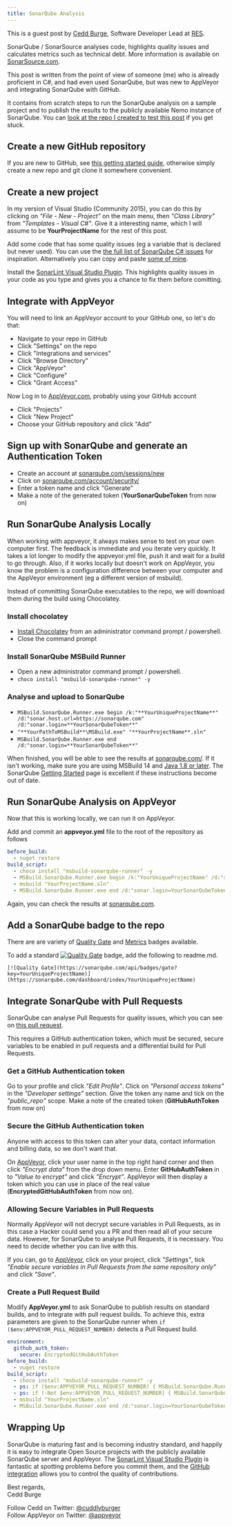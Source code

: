 ```yaml
---
title: SonarQube Analysis
---
```


This is a guest post by [Cedd Burge](https://github.com/ceddlyburge), Software Developer Lead at [RES](http://resgroup.github.io/).

SonarQube / SonarSource analyses code, highlights quality issues and calculates metrics such as technical debt. More information is available on [SonarSource.com](https://www.sonarsource.com/).

This post is written from the point of view of someone (me) who is already proficient in C#, and had even used SonarQube, but was new to AppVeyor and integrating SonarQube with GitHub.

It contains from scratch steps to run the SonarQube analysis on a sample project and to publish the results to the publicly available Nemo instance of SonarQube. You can [look at the repo I created to test this post](https://github.com/ceddlyburge/sonarqube-nemo-on-appveyor) if you get stuck.

## Create a new GitHub repository

If you are new to GitHub, see [this getting started guide](https://guides.github.com/activities/hello-world/), otherwise simply create a new repo and git clone it somewhere convenient.

## Create a new project

In my version of Visual Studio (Community 2015), you can do this by clicking on *"File - New - Project"* on the main menu, then *"Class Library"* from *"Templates - Visual C#"*. Give it a interesting name, which I will assume to be **YourProjectName** for the rest of this post.

Add some code that has some quality issues (eg a variable that is declared but never used). You can use the [the full list of SonarQube C# issues](http://dist.sonarsource.com/reports/coverage/rules/csharpsquid_rules_coverage.html) for inspiration. Alternatively you can copy and paste [some of mine](https://github.com/ceddlyburge/sonarqube-nemo-on-appveyor/blob/master/ExampleSonarQubeIssues.cs).

Install the [SonarLint Visual Studio Plugin](https://marketplace.visualstudio.com/items?itemName=SonarSource.SonarLintforVisualStudio). This highlights quality issues in your code as you type and gives you a chance to fix them before comitting.

## Integrate with AppVeyor

You will need to link an AppVeyor account to your GitHub one, so let's do that:

* Navigate to your repo in GitHub
* Click "Settings" on the repo
* Click "Integrations and services"
* Click "Browse Directory"
* Click "AppVeyor"
* Click "Configure"
* Click "Grant Access"

Now Log in to [AppVeyor.com](https://ci.appveyor.com), probably using your GitHub account

* Click "Projects"
* Click "New Project"
* Choose your GitHub repository and click "Add"

## Sign up with SonarQube and generate an Authentication Token

* Create an account at [sonarqube.com/sessions/new](https://sonarqube.com/sessions/new)
* Click on [sonarqube.com/account/security/](https://sonarqube.com/account/security/)
* Enter a token name and click "Generate"
* Make a note of the generated token (**YourSonarQubeToken** from now on)

## Run SonarQube Analysis Locally

When working with appveyor, it always makes sense to test on your own computer first. The feedback is immediate and you iterate very quickly. It takes a lot longer to modify the appveyor.yml file, push it and wait for a build to go through. Also, if it works locally but doesn't work on AppVeyor, you know the problem is a configuration difference between your computer and the AppVeyor environment (eg a different version of msbuild).

Instead of committing SonarQube executables to the repo, we will download them during the build using Chocolatey.

### Install chocolatey

* [Install Chocolatey](https://chocolatey.org/install) from an administrator command prompt / powershell.
* Close the command prompt

### Install SonarQube MSBuild Runner

* Open a new administrator command prompt / powershell.
* `choco install "msbuild-sonarqube-runner" -y`

### Analyse and upload to SonarQube

* `MSBuild.SonarQube.Runner.exe begin /k:"**YourUniqueProjectName**" /d:"sonar.host.url=https://sonarqube.com" /d:"sonar.login=**YourSonarQubeToken**"`
* `"**YourPathToMSBuild**\MSBuild.exe" "**YourProjectName**.sln"`
* `MSBuild.SonarQube.Runner.exe end /d:"sonar.login=**YourSonarQubeToken**"`

When finished, you will be able to see the results at [sonarqube.com/](https://sonarqube.com/). If it isn't working, make sure you are using MSBuild 14 and [Java 1.8 or later](http://stackoverflow.com/questions/40249947/msbuild-sonarqube-runner-exe-cant-access-https-sonarqube-com). The SonarQube [Getting Started](https://about.sonarqube.com/get-started/) page is excellent if these instructions become out of date.

## Run SonarQube Analysis on AppVeyor

Now that this is working locally, we can run it on AppVeyor.

Add and commit an **appveyor.yml** file to the root of the repository as follows

```yaml
before_build:
  - nuget restore
build_script:
  - choco install "msbuild-sonarqube-runner" -y
  - MSBuild.SonarQube.Runner.exe begin /k:"YourUniqueProjectName" /d:"sonar.host.url=https://sonarqube.com" /d:"sonar.login=YourSonarQubeToken"
  - msbuild "YourProjectName.sln"
  - MSBuild.SonarQube.Runner.exe end /d:"sonar.login=YourSonarQubeToken"
```

Again, you can check the results at [sonarqube.com](https://sonarqube.com/).

## Add a SonarQube badge to the repo

There are are variety of [Quality Gate](https://github.com/QualInsight/qualinsight-plugins-sonarqube-badges/wiki/Quality-Gate-status-badges) and [Metrics](https://github.com/QualInsight/qualinsight-plugins-sonarqube-badges/wiki/Measure-badges) badges available.

To add a standard [![Quality Gate](https://sonarqube.com/api/badges/gate?key=SonarQubeNemoOnAppveyor)](https://sonarqube.com/dashboard/index/SonarQubeNemoOnAppveyor) badge, add the following to readme.md.

`[![Quality Gate](https://sonarqube.com/api/badges/gate?key=YourUniqueProjectName)](https://sonarqube.com/dashboard/index/YourUniqueProjectName)`

## Integrate SonarQube with Pull Requests

SonarQube can analyse Pull Requests for quality issues, which you can see on [this pull request](https://github.com/ceddlyburge/sonarqube-nemo-on-appveyor/pull/3).

This requires a GitHub authentication token, which must be secured, secure variables to be enabled in pull requests and a differential build for Pull Requests.

### Get a GitHub Authentication token

Go to your profile and click *"Edit Profile"*. Click on *"Personal access tokens"* in the *"Developer settings"* section. Give the token any name and tick on the *"public_repo"* scope. Make a note of the created token (**GitHubAuthToken** from now on)

### Secure the GitHub Authentication token

Anyone with access to this token can alter your data, contact information and billing data, so we don't want that.

On [AppVeyor](https://ci.appveyor.com), click your user name in the top right hand corner and then click *"Encrypt data"* from the drop down menu. Enter **GitHubAuthToken** in to *"Value to encrypt"* and click *"Encrypt"*. AppVeyor will then display a token which you can use in place of the real value (**EncryptedGitHubAuthToken** from now on).

### Allowing Secure Variables in Pull Requests

Normally AppVeyor will not decrypt secure variables in Pull Requests, as in this case a Hacker could send you a PR and then read all of your secure data. However, for SonarQube to analyse Pull Requests, it is necessary. You need to decide whether you can live with this.

If you can, go to [AppVeyor](https://ci.appveyor.com), click on your project, click *"Settings"*, tick *"Enable secure variables in Pull Requests from the same repository only"* and click *"Save"*.

### Create a Pull Request Build

Modify **AppVeyor.yml** to ask SonarQube to publish results on standard builds, and to integrate with pull request builds. To achieve this, extra parameters are given to the SonarQube runner when `if ($env:APPVEYOR_PULL_REQUEST_NUMBER)` detects a Pull Request build.

```yaml
environment:
  github_auth_token:
    secure: EncryptedGitHubAuthToken
before_build:
  - nuget restore
build_script:
  - choco install "msbuild-sonarqube-runner" -y
  - ps: if ($env:APPVEYOR_PULL_REQUEST_NUMBER) { MSBuild.SonarQube.Runner.exe begin /k:"YourUniqueProjectName" /d:"sonar.host.url=https://sonarqube.com" /d:"sonar.login=YourSonarQubeToken" /d:"sonar.analysis.mode=preview" /d:"sonar.github.pullRequest=$env:APPVEYOR_PULL_REQUEST_NUMBER" /d:"sonar.github.repository=YourRepositoryUrl" /d:"sonar.github.oauth=$env:EncryptedGitHubAuthToken" }
  - ps: if (-Not $env:APPVEYOR_PULL_REQUEST_NUMBER) { MSBuild.SonarQube.Runner.exe begin /k:"YourUniqueProjectName" /d:"sonar.host.url=https://sonarqube.com" /d:"sonar.login=YourSonarQubeToken" }
  - msbuild "YourProjectName.sln"
  - MSBuild.SonarQube.Runner.exe end /d:"sonar.login=YourSonarQubeToken"
```

## Wrapping Up

SonarQube is maturing fast and is becoming industry standard, and happily it is easy to integrate Open Source projects with the publicly available SonarQube server and AppVeyor. The [SonarLint Visual Studio Plugin](https://marketplace.visualstudio.com/items?itemName=SonarSource.SonarLintforVisualStudio) is fantastic at spotting problems before you commit them, and the [GitHub integration](http://docs.sonarqube.org/display/PLUG/GitHub+Plugin) allows you to control the quality of contributions.

Best regards,<br>
Cedd Burge

Follow Cedd on Twitter: [@cuddlyburger](https://twitter.com/cuddlyburger)<br>
Follow AppVeyor on Twitter: [@appveyor](https://twitter.com/appveyor)
